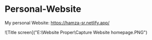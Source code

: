 # Personal-Website
My personal Website: https://hamza-sr.netlify.app/

![Title screen]("E:\Website Proper\Capture Website homepage.PNG")
